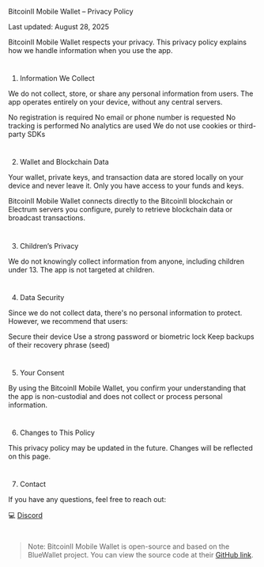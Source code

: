 
BitcoinII Mobile Wallet – Privacy Policy

Last updated: August 28, 2025

BitcoinII Mobile Wallet respects your privacy. This privacy policy explains how we handle information when you use the app.

#

1. Information We Collect

We do not collect, store, or share any personal information from users.
The app operates entirely on your device, without any central servers.

 No registration is required
 No email or phone number is requested
 No tracking is performed
 No analytics are used
 We do not use cookies or third-party SDKs

#

2. Wallet and Blockchain Data

Your wallet, private keys, and transaction data are stored locally on your device and never leave it.
Only you have access to your funds and keys.

BitcoinII Mobile Wallet connects directly to the BitcoinII blockchain or Electrum servers you configure, purely to retrieve blockchain data or broadcast transactions.

#

3. Children’s Privacy

We do not knowingly collect information from anyone, including children under 13.
The app is not targeted at children.

#

4. Data Security

Since we do not collect data, there's no personal information to protect. However, we recommend that users:

 Secure their device
 Use a strong password or biometric lock
 Keep backups of their recovery phrase (seed)

#

5. Your Consent

By using the BitcoinII Mobile Wallet, you confirm your understanding that the app is non-custodial and does not collect or process personal information.

#

6. Changes to This Policy

This privacy policy may be updated in the future. Changes will be reflected on this page.

#

7. Contact

If you have any questions, feel free to reach out:

💻 [Discord](https://discord.com/invite/vbsUQ2Y5sq)

#


> Note: BitcoinII Mobile Wallet is open-source and based on the BlueWallet project. You can view the source code at their [GitHub link](https://github.com/BlueWallet/BlueWallet).


